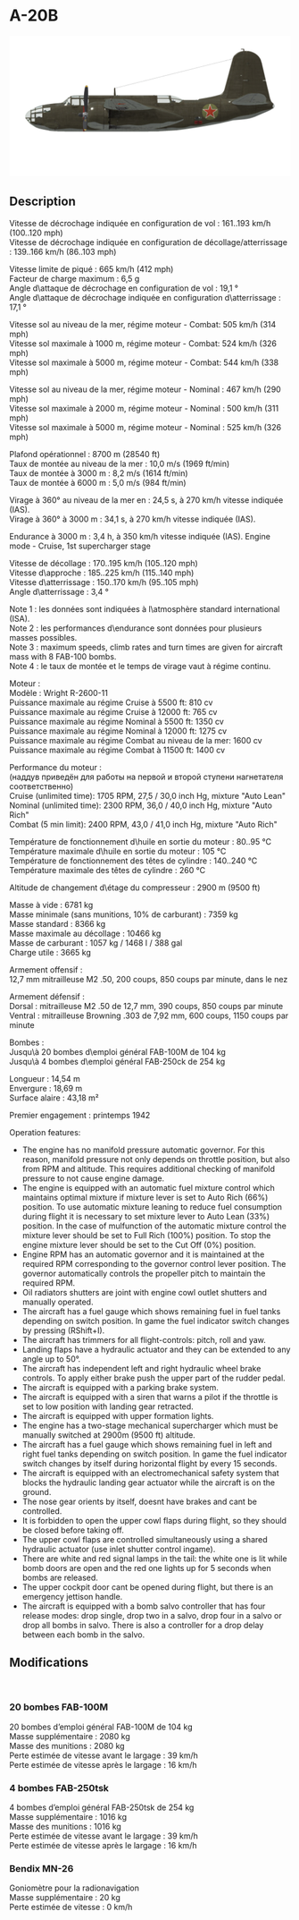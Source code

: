 # A-20B  
  
![a20b](../images/a20b.png)  
  
## Description  
  
Vitesse de décrochage indiquée en configuration de vol : 161..193 km/h (100..120 mph)  
Vitesse de décrochage indiquée en configuration de décollage/atterrissage : 139..166 km/h (86..103 mph)  
  
Vitesse limite de piqué : 665 km/h (412 mph)  
Facteur de charge maximum : 6,5 g  
Angle d\attaque de décrochage en configuration de vol : 19,1 °  
Angle d\attaque de décrochage indiquée en configuration d\atterrissage : 17,1 °  
  
Vitesse sol au niveau de la mer, régime moteur - Combat: 505 km/h (314 mph)  
Vitesse sol maximale à 1000 m, régime moteur - Combat: 524 km/h (326 mph)  
Vitesse sol maximale à 5000 m, régime moteur - Combat: 544 km/h (338 mph)  
  
Vitesse sol au niveau de la mer, régime moteur - Nominal : 467 km/h (290 mph)  
Vitesse sol maximale à 2000 m, régime moteur - Nominal : 500 km/h (311 mph)  
Vitesse sol maximale à 5000 m, régime moteur - Nominal : 525 km/h (326 mph)  
  
Plafond opérationnel : 8700 m (28540 ft)  
Taux de montée au niveau de la mer : 10,0 m/s (1969 ft/min)  
Taux de montée à 3000 m : 8,2 m/s (1614 ft/min)  
Taux de montée à 6000 m : 5,0 m/s (984 ft/min)  
  
Virage à 360° au niveau de la mer en : 24,5 s, à 270 km/h vitesse indiquée (IAS).  
Virage à 360° à 3000 m : 34,1 s, à 270 km/h vitesse indiquée (IAS).  
  
Endurance à 3000 m : 3,4 h, à 350 km/h vitesse indiquée (IAS). Engine mode - Cruise, 1st supercharger stage  
  
Vitesse de décollage : 170..195 km/h (105..120 mph)  
Vitesse d\approche : 185..225 km/h (115..140 mph)  
Vitesse d\atterrissage : 150..170 km/h (95..105 mph)  
Angle d\atterrissage : 3,4 °  
  
Note 1 : les données sont indiquées à l\atmosphère standard international (ISA).  
Note 2 : les performances d\endurance sont données pour plusieurs masses possibles.  
Note 3 : maximum speeds, climb rates and turn times are given for aircraft mass with 8 FAB-100 bombs.  
Note 4 : le taux de montée et le temps de virage vaut à régime continu.  
  
Moteur :  
Modèle : Wright R-2600-11  
Puissance maximale au régime Cruise à 5500 ft: 810 cv  
Puissance maximale au régime Cruise à 12000 ft: 765 cv  
Puissance maximale au régime Nominal à 5500 ft: 1350 cv  
Puissance maximale au régime Nominal à 12000 ft: 1275 cv  
Puissance maximale au régime Combat au niveau de la mer: 1600 cv  
Puissance maximale au régime Combat à 11500 ft: 1400 cv  
  
Performance du moteur :  
(наддув приведён для работы на первой и второй ступени нагнетателя соответственно)  
Cruise (unlimited time): 1705 RPM, 27,5 / 30,0 inch Hg, mixture "Auto Lean"   
Nominal (unlimited time): 2300 RPM, 36,0 / 40,0 inch Hg, mixture "Auto Rich"   
Combat (5 min limit): 2400 RPM, 43,0 / 41,0 inch Hg, mixture "Auto Rich"   
  
Température de fonctionnement d\huile en sortie du moteur : 80..95 °C  
Température maximale d\huile en sortie du moteur : 105 °C  
Température de fonctionnement des têtes de cylindre : 140..240 °C  
Température maximale des têtes de cylindre : 260 °C  
  
Altitude de changement d\étage du compresseur : 2900 m (9500 ft)  
  
Masse à vide : 6781 kg  
Masse minimale (sans munitions, 10% de carburant) : 7359 kg  
Masse standard : 8366 kg  
Masse maximale au décollage : 10466 kg  
Masse de carburant : 1057 kg / 1468 l / 388 gal  
Charge utile : 3665 kg  
  
Armement offensif :  
12,7 mm mitrailleuse M2 .50, 200 coups, 850 coups par minute, dans le nez  
  
Armement défensif :  
Dorsal : mitrailleuse M2 .50 de 12,7 mm, 390 coups, 850 coups par minute  
Ventral : mitrailleuse Browning .303 de 7,92 mm, 600 coups, 1150 coups par minute  
  
Bombes :  
Jusqu\à 20 bombes d\emploi général FAB-100M de 104 kg  
Jusqu\à 4 bombes d\emploi général FAB-250ck de 254 kg  
  
Longueur : 14,54 m  
Envergure : 18,69 m  
Surface alaire : 43,18 m²  
  
Premier engagement : printemps 1942  
  
Operation features:  
- The engine has no manifold pressure automatic governor. For this reason, manifold pressure not only depends on throttle position, but also from RPM and altitude. This requires additional checking of manifold pressure to not cause engine damage.  
- The engine is equipped with an automatic fuel mixture control which maintains optimal mixture if mixture lever is set to Auto Rich (66%) position. To use automatic mixture leaning to reduce fuel consumption during flight it is necessary to set mixture lever to Auto Lean (33%) position. In the case of mulfunction of the automatic mixture control the mixture lever should be set to Full Rich (100%) position. To stop the engine mixture lever should be set to the Cut Off (0%) position.  
- Engine RPM has an automatic governor and it is maintained at the required RPM corresponding to the governor control lever position. The governor automatically controls the propeller pitch to maintain the required RPM.  
- Oil radiators shutters are joint with engine cowl outlet shutters and manually operated.  
- The aircraft has a fuel gauge which shows remaining fuel in fuel tanks depending on switch position. In game the fuel indicator switch changes by pressing (RShift+I).  
- The aircraft has trimmers for all flight-controls: pitch, roll and yaw.  
- Landing flaps have a hydraulic actuator and they can be extended to any angle up to 50°.  
- The aircraft has independent left and right hydraulic wheel brake controls. To apply either brake push the upper part of the rudder pedal.  
- The aircraft is equipped with a parking brake system.  
- The aircraft is equipped with a siren that warns a pilot if the throttle is set to low position with landing gear retracted.  
- The aircraft is equipped with upper formation lights.  
- The engine has a two-stage mechanical supercharger which must be manually switched at 2900m (9500 ft) altitude.  
- The aircraft has a fuel gauge which shows remaining fuel in left and right fuel tanks depending on switch position. In game the fuel indicator switch changes by itself during horizontal flight by every 15 seconds.  
- The aircraft is equipped with an electromechanical safety system that blocks the hydraulic landing gear actuator while the aircraft is on the ground.  
- The nose gear orients by itself, doesnt have brakes and cant be controlled.  
- It is forbidden to open the upper cowl flaps during flight, so they should be closed before taking off.  
- The upper cowl flaps are controlled simultaneously using a shared hydraulic actuator (use inlet shutter control ingame).  
- There are white and red signal lamps in the tail: the white one is lit while bomb doors are open and the red one lights up for 5 seconds when bombs are released.  
- The upper cockpit door cant be opened during flight, but there is an emergency jettison handle.  
- The aircraft is equipped with a bomb salvo controller that has four release modes: drop single, drop two in a salvo, drop four in a salvo or drop all bombs in salvo. There is also a controller for a drop delay between each bomb in the salvo.  
  
## Modifications  
  ﻿
  
  
### 20 bombes FAB-100M  
  
20 bombes d’emploi général FAB-100M de 104 kg  
Masse supplémentaire : 2080 kg  
Masse des munitions : 2080 kg  
Perte estimée de vitesse avant le largage : 39 km/h  
Perte estimée de vitesse après le largage : 16 km/h  ﻿
  
  
### 4 bombes FAB-250tsk  
  
4 bombes d’emploi général FAB-250tsk de 254 kg  
Masse supplémentaire : 1016 kg  
Masse des munitions : 1016 kg  
Perte estimée de vitesse avant le largage : 39 km/h  
Perte estimée de vitesse après le largage : 16 km/h  ﻿
  
### Bendix MN-26  
  
Goniomètre pour la radionavigation  
Masse supplémentaire : 20 kg  
Perte estimée de vitesse : 0 km/h  